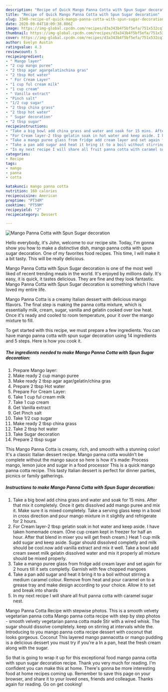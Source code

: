 ```yaml
---
description: "Recipe of Quick Mango Panna Cotta with Spun Sugar decoration"
title: "Recipe of Quick Mango Panna Cotta with Spun Sugar decoration"
slug: 3340-recipe-of-quick-mango-panna-cotta-with-spun-sugar-decoration
date: 2020-09-04T18:09:38.806Z
image: https://img-global.cpcdn.com/recipes/d3a343b4f5bf5efa/751x532cq70/mango-panna-cotta-with-spun-sugar-decoration-recipe-main-photo.jpg
thumbnail: https://img-global.cpcdn.com/recipes/d3a343b4f5bf5efa/751x532cq70/mango-panna-cotta-with-spun-sugar-decoration-recipe-main-photo.jpg
cover: https://img-global.cpcdn.com/recipes/d3a343b4f5bf5efa/751x532cq70/mango-panna-cotta-with-spun-sugar-decoration-recipe-main-photo.jpg
author: Evelyn Austin
ratingvalue: 4.3
reviewcount: 5
recipeingredient:
- " Mango layer"
- "2 cup mango puree"
- "2 tbsp agar agargelatinchina gras"
- "2 tbsp Hot water"
- " For Cream Layer"
- "1 cup ful cream milk"
- "1 cup cream"
- " Vanilla extract"
- "Pinch salt"
- "1/2 cup sugar"
- "2 tbsp china grass"
- "2 tbsp hot water"
- " Sugar decoration"
- "2 tbsp sugar"
recipeinstructions:
- "Take a big bowl add china grass and water and soak for 15 mins. After that mix it completely. Once it gets dissolved add mango puree and mix it. Make sure it is mixed completely. Take a serving glass keep in a bowl in cross direction and pour mango mixture in it slightly and refrigerate for 2 hours."
- "For Cream layer-2 tbsp gelatin soak in hot water and keep aside. I have taken homemade cream. (One cup cream kept in freezer for half an hour. After that blend in mixer you will get fresh cream.) Heat 1 cup milk add sugar and keep aside. Sugar should dissolved completly and milk should be cool.now add vanilla extract and mix it well. Take a bowl add cream sweet milk gelatin dissolved water and mix it properly all mixture should be mixed properly."
- "Take a mango puree glass from fridge add cream layer and set again for 2 hours till it sets completly. Garnish with few chopped mangoes"
- "Take a pan add sugar and heat it bring it to a boil without stirring a medium caramel colour. Remove from heat and pour caramel on to a grease tray and make design according to your choice. Allow it to set and break into shards"
- "In my next recipe I will share all fruit panna cotta with caramel sugar nest."
categories:
- Recipe
tags:
- mango
- panna
- cotta

katakunci: mango panna cotta 
nutrition: 160 calories
recipecuisine: American
preptime: "PT34M"
cooktime: "PT59M"
recipeyield: "2"
recipecategory: Dessert

---
```



![Mango Panna Cotta with Spun Sugar decoration](https://img-global.cpcdn.com/recipes/d3a343b4f5bf5efa/751x532cq70/mango-panna-cotta-with-spun-sugar-decoration-recipe-main-photo.jpg)

Hello everybody, it's John, welcome to our recipe site. Today, I'm gonna show you how to make a distinctive dish, mango panna cotta with spun sugar decoration. One of my favorites food recipes. This time, I will make it a bit tasty. This will be really delicious.

Mango Panna Cotta with Spun Sugar decoration is one of the most well liked of recent trending meals in the world. It's enjoyed by millions daily. It's easy, it is quick, it tastes delicious. They are fine and they look fantastic. Mango Panna Cotta with Spun Sugar decoration is something which I have loved my entire life.

Mango Panna Cotta is a creamy Italian dessert with delicious mango fllavors. The final step is making the panna cotta mixture, which is essentially milk, cream, sugar, vanilla and gelatin cooked over low heat. Once it&#39;s ready and cooled to room temperature, pour it over the mango mixture to fill.


To get started with this recipe, we must prepare a few ingredients. You can have mango panna cotta with spun sugar decoration using 14 ingredients and 5 steps. Here is how you cook it.

<!--inarticleads1-->

##### The ingredients needed to make Mango Panna Cotta with Spun Sugar decoration:

1. Prepare  Mango layer:
1. Make ready 2 cup mango puree
1. Make ready 2 tbsp agar agar/gelatin/china gras
1. Prepare 2 tbsp Hot water
1. Prepare  For Cream Layer:
1. Take 1 cup ful cream milk
1. Take 1 cup cream
1. Get  Vanilla extract
1. Get Pinch salt
1. Take 1/2 cup sugar
1. Make ready 2 tbsp china grass
1. Take 2 tbsp hot water
1. Take  Sugar decoration
1. Prepare 2 tbsp sugar


This Mango Panna Cotta is creamy, rich, and smooth with a stunning color! It&#39;s a classic Italian dessert recipe. Mango panna cotta wouldn&#39;t be complete without the mango sauce so here is how it&#39;s made: Process mango, lemon juice and sugar in a food processor This is a quick mango panna cotta recipe. This tasty Italian dessert is perfect for dinner parties, picnics or family gatherings. 

<!--inarticleads2-->

##### Instructions to make Mango Panna Cotta with Spun Sugar decoration:

1. Take a big bowl add china grass and water and soak for 15 mins. After that mix it completely. Once it gets dissolved add mango puree and mix it. Make sure it is mixed completely. Take a serving glass keep in a bowl in cross direction and pour mango mixture in it slightly and refrigerate for 2 hours.
1. For Cream layer-2 tbsp gelatin soak in hot water and keep aside. I have taken homemade cream. (One cup cream kept in freezer for half an hour. After that blend in mixer you will get fresh cream.) Heat 1 cup milk add sugar and keep aside. Sugar should dissolved completly and milk should be cool.now add vanilla extract and mix it well. Take a bowl add cream sweet milk gelatin dissolved water and mix it properly all mixture should be mixed properly.
1. Take a mango puree glass from fridge add cream layer and set again for 2 hours till it sets completly. Garnish with few chopped mangoes
1. Take a pan add sugar and heat it bring it to a boil without stirring a medium caramel colour. Remove from heat and pour caramel on to a grease tray and make design according to your choice. Allow it to set and break into shards
1. In my next recipe I will share all fruit panna cotta with caramel sugar nest.


Mango Panna Cotta Recipe with stepwise photos. This is a smooth velvety vegetarian panna cotta Mango panna cotta recipe with step by step photos - smooth velvety vegetarian panna cotta made Stir with a wired whisk. The sugar should dissolve completely. keep on stirring at intervals while the. Introducing to you mango panna cotta recipe dessert with coconut that looks gorgeous. Coconut This layered mango pannacotta or mango pudding is a delicious dessert you must try if you&#39;re a In a pan, heat the fresh cream along with the sugar. 

So that is going to wrap it up for this exceptional food mango panna cotta with spun sugar decoration recipe. Thank you very much for reading. I'm confident you can make this at home. There's gonna be more interesting food at home recipes coming up. Remember to save this page on your browser, and share it to your loved ones, friends and colleague. Thanks again for reading. Go on get cooking!
